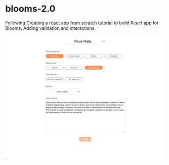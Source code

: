 # blooms-2.0

Following [Creating a react app from scratch tutorial](https://blog.usejournal.com/creating-a-react-app-from-scratch-f3c693b84658) to build React app for Blooms. Adding validation and interactions.

![alt text](FormScreenshot041019.png "Screenshot of running app")
